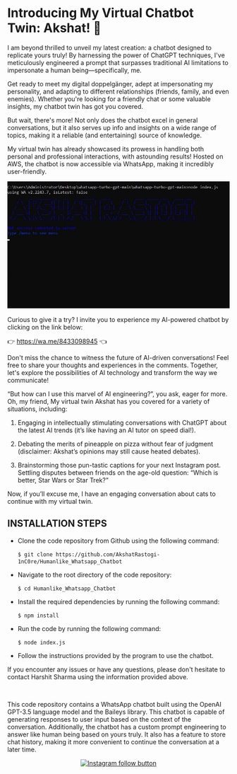 <h1>Introducing My Virtual Chatbot Twin: Akshat! 🤖</h1>

I am beyond thrilled to unveil my latest creation: a chatbot designed to replicate yours truly! By harnessing the power of ChatGPT techniques, I've meticulously engineered a prompt that surpasses traditional AI limitations to impersonate a human being—specifically, me.

Get ready to meet my digital doppelgänger, adept at impersonating my personality, and adapting to different relationships (friends, family, and even enemies). Whether you're looking for a friendly chat or some valuable insights, my chatbot twin has got you covered.

But wait, there's more! Not only does the chatbot excel in general conversations, but it also serves up info and insights on a wide range of topics, making it a reliable (and entertaining) source of knowledge.

My virtual twin has already showcased its prowess in handling both personal and professional interactions, with astounding results! Hosted on AWS, the chatbot is now accessible via WhatsApp, making it incredibly user-friendly.

<img src="https://github.com/AkshatRastogi-1nC0re/Humanlike_Whatsapp_Chatbot/blob/main/pic_server.jpg">

Curious to give it a try? I invite you to experience my AI-powered chatbot by clicking on the link below:

👉 https://wa.me/8433098945 👈

Don't miss the chance to witness the future of AI-driven conversations! Feel free to share your thoughts and experiences in the comments. Together, let's explore the possibilities of AI technology and transform the way we communicate!

“But how can I use this marvel of AI engineering?”, you ask, eager for more. Oh, my friend, My virtual twin Akshat has you covered for a variety of situations, including:

1. Engaging in intellectually stimulating conversations with ChatGPT about the latest AI trends (it’s like having an AI tutor on speed dial!).

2. Debating the merits of pineapple on pizza without fear of judgment (disclaimer: Akshat’s opinions may still cause heated debates).

3. Brainstorming those pun-tastic captions for your next Instagram post.
Settling disputes between friends on the age-old question: “Which is better, Star Wars or Star Trek?”

Now, if you’ll excuse me, I have an engaging conversation about cats to continue with my virtual twin.


<h2>INSTALLATION STEPS</h2>
<div>
  <ul>
    <li>
      <p>Clone the code repository from Github using the following command:</p>
      <pre><code>$ git clone https://github.com/AkshatRastogi-1nC0re/Humanlike_Whatsapp_Chatbot</code></pre>
    </li>
    <li>
      <p>Navigate to the root directory of the code repository:</p>
      <pre><code>$ cd Humanlike_Whatsapp_Chatbot</code></pre>
    </li>
    <li>
      <p>Install the required dependencies by running the following command:</p>
      <pre><code>$ npm install</code></pre>
    </li>
    <li>
      <p>Run the code by running the following command:</p>
      <pre><code>$ node index.js</code></pre>
    </li>
    <li>
      <p>Follow the instructions provided by the program to use the chatbot.</p>
    </li>
  </ul>
</div>

<p>If you encounter any issues or have any questions, please don't hesitate to contact Harshit Sharma using the information provided above.</p>
<br>
<p>This code repository contains a WhatsApp chatbot built using the OpenAI GPT-3.5 language model and the Baileys library. This chatbot is capable of generating responses to user input based on the context of the conversation. Additionally, the chatbot has a custom prompt engineering to answer like human being based on yours truly. It also has a feature to store chat history, making it more convenient to continue the conversation at a later time.</p>

<div align="center">
  <a href="https://www.instagram.com/i_akshattt/">
    <img src="https://img.shields.io/badge/Follow%20%40i_akshattt-Follow%20on%20Instagram-833AB4?logo=instagram&style=for-the-badge" alt="Instagram follow button">
  </a>
</div>
